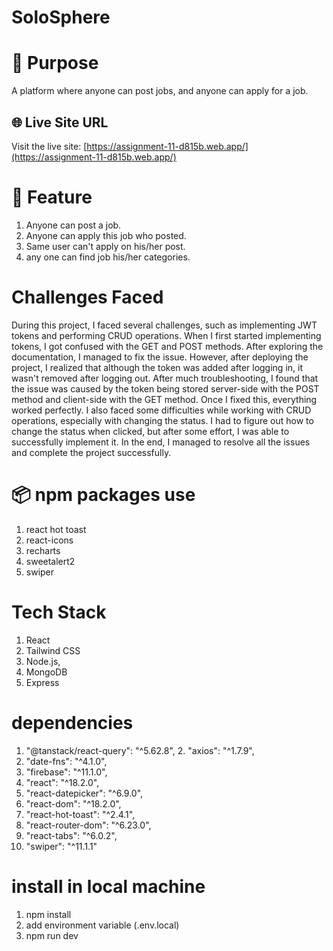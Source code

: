 # SoloSphere

# 📖 Purpose

A platform where anyone can post jobs, and anyone can apply for a job.

## 🌐 Live Site URL

Visit the live site: [https://assignment-11-d815b.web.app/](https://assignment-11-d815b.web.app/)

# 🚀 Feature

1. Anyone can post a job.
2. Anyone can apply this job who posted.
3. Same user can't apply on his/her post.
4. any one can find job his/her categories.

# Challenges Faced

During this project, I faced several challenges, such as implementing JWT tokens and performing CRUD operations. When I first started implementing tokens, I got confused with the GET and POST methods. After exploring the documentation, I managed to fix the issue. However, after deploying the project, I realized that although the token was added after logging in, it wasn't removed after logging out. After much troubleshooting, I found that the issue was caused by the token being stored server-side with the POST method and client-side with the GET method. Once I fixed this, everything worked perfectly. I also faced some difficulties while working with CRUD operations, especially with changing the status. I had to figure out how to change the status when clicked, but after some effort, I was able to successfully implement it. In the end, I managed to resolve all the issues and complete the project successfully.

# 📦 npm packages use

1. react hot toast
2. react-icons
3. recharts
4. sweetalert2
5. swiper

# Tech Stack

1. React
2. Tailwind CSS
3. Node.js,
4. MongoDB
5. Express

# dependencies

1. "@tanstack/react-query": "^5.62.8", 2. "axios": "^1.7.9",
2. "date-fns": "^4.1.0",
3. "firebase": "^11.1.0",
4. "react": "^18.2.0",
5. "react-datepicker": "^6.9.0",
6. "react-dom": "^18.2.0",
7. "react-hot-toast": "^2.4.1",
8. "react-router-dom": "^6.23.0",
9. "react-tabs": "^6.0.2",
10. "swiper": "^11.1.1"

# install in local machine

1. npm install
2. add environment variable (.env.local)
3. npm run dev
